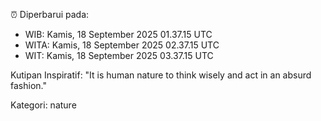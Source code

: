 ⏰ Diperbarui pada:
- WIB: Kamis, 18 September 2025 01.37.15 UTC
- WITA: Kamis, 18 September 2025 02.37.15 UTC
- WIT: Kamis, 18 September 2025 03.37.15 UTC

Kutipan Inspiratif:
"It is human nature to think wisely and act in an absurd fashion."


Kategori: nature

